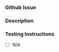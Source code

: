 <!-- Please title this PR with the following structure: -->
<!-- System(files changed)[Issue Number]: brief description of PR -- >
<!-- Example: Audio(sound fx)[#23]: Update game over sound -->

### Github Issue

<!-- Issue number this PR addresses -->

### Description

<!-- Brief description of what this PR changes -->

### Testing Instructions

<!-- A list of steps of what you did to test locally -->

- [ ] N/A
